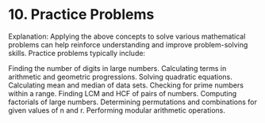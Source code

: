 # 10. Practice Problems
Explanation: Applying the above concepts to solve various mathematical problems can help reinforce understanding and improve problem-solving skills. Practice problems typically include:

Finding the number of digits in large numbers.
Calculating terms in arithmetic and geometric progressions.
Solving quadratic equations.
Calculating mean and median of data sets.
Checking for prime numbers within a range.
Finding LCM and HCF of pairs of numbers.
Computing factorials of large numbers.
Determining permutations and combinations for given values of n and r.
Performing modular arithmetic operations.
